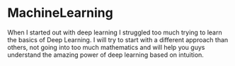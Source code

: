 # MachineLearning
When I started out with deep learning I struggled too much trying to learn the basics of Deep Learning. I will try to start with a different approach than others, not going into too much mathematics and will help you guys understand the amazing power of deep learning based on intuition.
